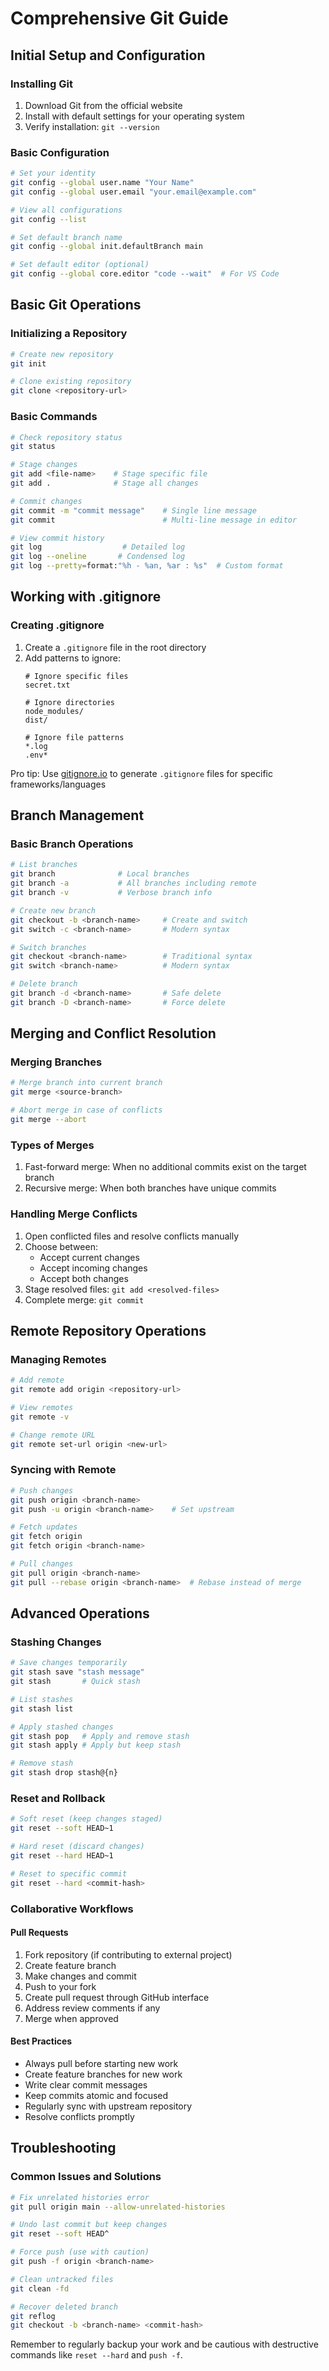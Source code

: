 # Comprehensive Git Guide

## Initial Setup and Configuration

### Installing Git
1. Download Git from the official website
2. Install with default settings for your operating system
3. Verify installation: `git --version`

### Basic Configuration
```bash
# Set your identity
git config --global user.name "Your Name"
git config --global user.email "your.email@example.com"

# View all configurations
git config --list

# Set default branch name
git config --global init.defaultBranch main

# Set default editor (optional)
git config --global core.editor "code --wait"  # For VS Code
```

## Basic Git Operations

### Initializing a Repository
```bash
# Create new repository
git init

# Clone existing repository
git clone <repository-url>
```

### Basic Commands
```bash
# Check repository status
git status

# Stage changes
git add <file-name>    # Stage specific file
git add .              # Stage all changes

# Commit changes
git commit -m "commit message"    # Single line message
git commit                        # Multi-line message in editor

# View commit history
git log                  # Detailed log
git log --oneline       # Condensed log
git log --pretty=format:"%h - %an, %ar : %s"  # Custom format
```

## Working with .gitignore

### Creating .gitignore
1. Create a `.gitignore` file in the root directory
2. Add patterns to ignore:
   ```
   # Ignore specific files
   secret.txt
   
   # Ignore directories
   node_modules/
   dist/
   
   # Ignore file patterns
   *.log
   .env*
   ```

Pro tip: Use [gitignore.io](https://www.toptal.com/developers/gitignore) to generate `.gitignore` files for specific frameworks/languages

## Branch Management

### Basic Branch Operations
```bash
# List branches
git branch              # Local branches
git branch -a           # All branches including remote
git branch -v           # Verbose branch info

# Create new branch
git checkout -b <branch-name>     # Create and switch
git switch -c <branch-name>       # Modern syntax

# Switch branches
git checkout <branch-name>        # Traditional syntax
git switch <branch-name>          # Modern syntax

# Delete branch
git branch -d <branch-name>       # Safe delete
git branch -D <branch-name>       # Force delete
```

## Merging and Conflict Resolution

### Merging Branches
```bash
# Merge branch into current branch
git merge <source-branch>

# Abort merge in case of conflicts
git merge --abort
```

### Types of Merges
1. Fast-forward merge: When no additional commits exist on the target branch
2. Recursive merge: When both branches have unique commits

### Handling Merge Conflicts
1. Open conflicted files and resolve conflicts manually
2. Choose between:
   - Accept current changes
   - Accept incoming changes
   - Accept both changes
3. Stage resolved files: `git add <resolved-files>`
4. Complete merge: `git commit`

## Remote Repository Operations

### Managing Remotes
```bash
# Add remote
git remote add origin <repository-url>

# View remotes
git remote -v

# Change remote URL
git remote set-url origin <new-url>
```

### Syncing with Remote
```bash
# Push changes
git push origin <branch-name>
git push -u origin <branch-name>    # Set upstream

# Fetch updates
git fetch origin
git fetch origin <branch-name>

# Pull changes
git pull origin <branch-name>
git pull --rebase origin <branch-name>  # Rebase instead of merge
```

## Advanced Operations

### Stashing Changes
```bash
# Save changes temporarily
git stash save "stash message"
git stash       # Quick stash

# List stashes
git stash list

# Apply stashed changes
git stash pop   # Apply and remove stash
git stash apply # Apply but keep stash

# Remove stash
git stash drop stash@{n}
```

### Reset and Rollback
```bash
# Soft reset (keep changes staged)
git reset --soft HEAD~1

# Hard reset (discard changes)
git reset --hard HEAD~1

# Reset to specific commit
git reset --hard <commit-hash>
```

### Collaborative Workflows

#### Pull Requests
1. Fork repository (if contributing to external project)
2. Create feature branch
3. Make changes and commit
4. Push to your fork
5. Create pull request through GitHub interface
6. Address review comments if any
7. Merge when approved

#### Best Practices
- Always pull before starting new work
- Create feature branches for new work
- Write clear commit messages
- Keep commits atomic and focused
- Regularly sync with upstream repository
- Resolve conflicts promptly

## Troubleshooting

### Common Issues and Solutions
```bash
# Fix unrelated histories error
git pull origin main --allow-unrelated-histories

# Undo last commit but keep changes
git reset --soft HEAD^

# Force push (use with caution)
git push -f origin <branch-name>

# Clean untracked files
git clean -fd

# Recover deleted branch
git reflog
git checkout -b <branch-name> <commit-hash>
```

Remember to regularly backup your work and be cautious with destructive commands like `reset --hard` and `push -f`.
